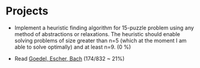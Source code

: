 Projects
=======

* Implement a heuristic finding algorithm for 15-puzzle problem using any method of abstractions or relaxations. The heuristic should enable solving problems of size greater than n=5 (which at the moment I am able to solve optimally) and at least n=9. (0 %)

* Read <a href="http://en.wikipedia.org/wiki/G%C3%B6del,_Escher,_Bach">Goedel, Escher, Bach</a> (174/832 ~ 21%)
